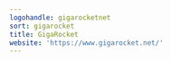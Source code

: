 ```yaml
---
logohandle: gigarocketnet
sort: gigarocket
title: GigaRocket
website: 'https://www.gigarocket.net/'
---
```

